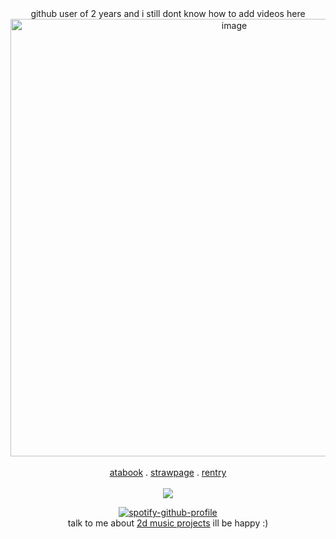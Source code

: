 <div align="center">
  github user of 2 years and i still dont know how to add videos here<br><a href="https://youtu.be/vSrOWujV6Ws?si=2NsffOe5xiRm8-Vn"><img width="700" height="700" alt="image" src="https://encrypted-tbn0.gstatic.com/images?q=tbn:ANd9GcTZkwJbYOlmnOCGmKPClvqQFiIH1vMAMMEFj0LUgDoOlz6dAy0HxD1GzvN4&s=10" />
</a><br></br><a href="https://daleon.atabook.org">atabook</a> . <a href="https://yoiyaminiainori.straw.page/">strawpage</a> . <a href="https://rentry.co/dallydaleon">rentry</a>
<br></br><img src="https://komarev.com/ghpvc/?username=dallydaleon&label=CATHYS+CLEARED&color=8E4898&base=1000000&style=plastic">

[![spotify-github-profile](https://spotify-github-profile.kittinanx.com/api/view?uid=it2ib0xsv0lcpad20hktrepj9&cover_image=true&theme=novatorem&show_offline=false&background_color=8E4898&interchange=false&bar_color=8E4898&bar_color_cover=false)](https://youtu.be/xHa6a3FtPJg?si=Yg89uBRatoaSeaUi)
<br>talk to me about <a href="https://2d-music-projects-multimedia.fandom.com/wiki/2D_Music_Projects_%26_Multimedia_Wiki">2d music projects</a> ill be happy :)<br></br>
